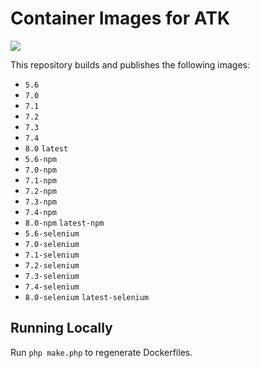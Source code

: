 # Container Images for ATK

<a href="https://g.codefresh.io/public/accounts/romaninsh/pipelines/new/5f6210a9ce7766265b1315f5"><img src="https://g.codefresh.io/api/badges/pipeline/romaninsh/atk4%2Fimage?key=eyJhbGciOiJIUzI1NiJ9.NWRmMjhjZmUxNGEzNzBmNTE4N2JmMjZm.VwoKvoggIuaMYdKMVChMeTX452-jZ5eNfA5t-vO1yXM&date=1600269361326"></a>

This repository builds and publishes the following images:

- `5.6`
- `7.0`
- `7.1`
- `7.2`
- `7.3`
- `7.4`
- `8.0` `latest`
- `5.6-npm`
- `7.0-npm`
- `7.1-npm`
- `7.2-npm`
- `7.3-npm`
- `7.4-npm`
- `8.0-npm` `latest-npm`
- `5.6-selenium`
- `7.0-selenium`
- `7.1-selenium`
- `7.2-selenium`
- `7.3-selenium`
- `7.4-selenium`
- `8.0-selenium` `latest-selenium`

## Running Locally

Run `php make.php` to regenerate Dockerfiles.
